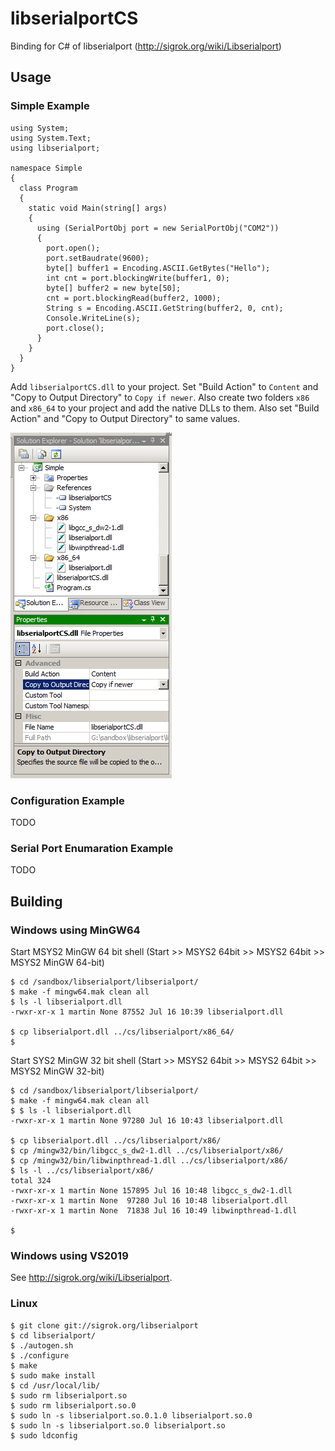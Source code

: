 # libserialportCS
Binding for C# of libserialport (http://sigrok.org/wiki/Libserialport)

## Usage

### Simple Example

````
using System;
using System.Text;
using libserialport;

namespace Simple
{
  class Program
  {
    static void Main(string[] args)
    {
      using (SerialPortObj port = new SerialPortObj("COM2"))
      {
        port.open();
        port.setBaudrate(9600);
        byte[] buffer1 = Encoding.ASCII.GetBytes("Hello");
        int cnt = port.blockingWrite(buffer1, 0);
        byte[] buffer2 = new byte[50];
        cnt = port.blockingRead(buffer2, 1000);
        String s = Encoding.ASCII.GetString(buffer2, 0, cnt);
        Console.WriteLine(s);
        port.close();
      }
    }
  }
}
````

Add `libserialportCS.dll` to your project. Set "Build Action"
to `Content` and "Copy to Output Directory" to `Copy if newer`.
Also create two folders `x86` and `x86_64` to your project
and add the native DLLs to them. Also set "Build Action" 
and "Copy to Output Directory" to same values.

![Visual Studio Settings](vs-settings.png "Visual Studio Settings")

### Configuration Example

TODO

### Serial Port Enumaration Example

TODO

## Building

### Windows using MinGW64

Start MSYS2 MinGW 64 bit shell (Start >> MSYS2 64bit >> MSYS2 64bit >> MSYS2 MinGW 64-bit)

````
$ cd /sandbox/libserialport/libserialport/
$ make -f mingw64.mak clean all
$ ls -l libserialport.dll
-rwxr-xr-x 1 martin None 87552 Jul 16 10:39 libserialport.dll

$ cp libserialport.dll ../cs/libserialport/x86_64/
$
````

Start SYS2 MinGW 32 bit shell (Start >> MSYS2 64bit >> MSYS2 64bit >> MSYS2 MinGW 32-bit)

````
$ cd /sandbox/libserialport/libserialport/
$ make -f mingw64.mak clean all
$ $ ls -l libserialport.dll
-rwxr-xr-x 1 martin None 97280 Jul 16 10:43 libserialport.dll

$ cp libserialport.dll ../cs/libserialport/x86/
$ cp /mingw32/bin/libgcc_s_dw2-1.dll ../cs/libserialport/x86/
$ cp /mingw32/bin/libwinpthread-1.dll ../cs/libserialport/x86/
$ ls -l ../cs/libserialport/x86/
total 324
-rwxr-xr-x 1 martin None 157895 Jul 16 10:48 libgcc_s_dw2-1.dll
-rwxr-xr-x 1 martin None  97280 Jul 16 10:48 libserialport.dll
-rwxr-xr-x 1 martin None  71838 Jul 16 10:49 libwinpthread-1.dll

$
````

### Windows using VS2019

See http://sigrok.org/wiki/Libserialport.

### Linux

````
$ git clone git://sigrok.org/libserialport
$ cd libserialport/
$ ./autogen.sh
$ ./configure
$ make
$ sudo make install
$ cd /usr/local/lib/
$ sudo rm libserialport.so
$ sudo rm libserialport.so.0
$ sudo ln -s libserialport.so.0.1.0 libserialport.so.0
$ sudo ln -s libserialport.so.0 libserialport.so
$ sudo ldconfig
````


